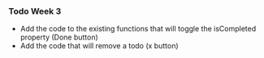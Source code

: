 ### Todo Week 3

 - Add the code to the existing functions that will toggle the isCompleted property (Done button)
 - Add the code that will remove a todo (x button)